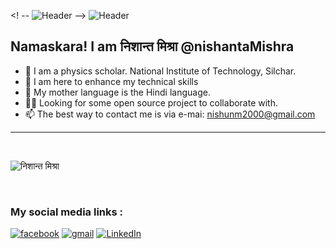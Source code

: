 <! -- ![Header](https://media.giphy.com/media/3o7btOfPKQb7mCLxBu/giphy-downsized.gif) -->
![Header](Ino_headerbild.jpg)


## Namaskara! I am निशान्त मिश्रा @nishantaMishra 

- 🔭 I am a physics scholar. National Institute of Technology, Silchar.
- 🌱 I am here to enhance my technical skills
- 👯 My mother language is the Hindi language.
- 🤝🏻 Looking for some open source project to collaborate with.
- 📫 The best way to contact me is via e-mai: nishunm2000@gmail.com

<hr/>
<br>
<p align="left"> <img src="https://komarev.com/ghpvc/?username=nishantaMishra&label=Profile%20Views&color=0e75b6&style=flat" alt="निशान्त मिश्रा" /> </p>
<br>

### My social media links :
[![facebook](https://img.shields.io/badge/Facebook-1877F2?style=for-the-badge&logo=facebook&logoColor=white)](https://www.facebook.com/profile.php?id=100046365577017)
[![gmail](https://img.shields.io/badge/-GMAIL-D14836?style=for-the-badge&logo=gmail&logoColor=white)](mailto:nishunm2000@gmail.com)
[![LinkedIn](https://img.shields.io/badge/-LINKEDIN-0077B5?style=for-the-badge&logo=linkedin&logoColor=white)](https://l.facebook.com/l.php?u=https%3A%2F%2Flinkedin.com%2Fin%2F%25E0%25A4%25A8%25E0%25A4%25BF%25E0%25A4%25B6%25E0%25A4%25BE%25E0%25A4%25A8%25E0%25A5%258D%25E0%25A4%25A4-%25E0%25A4%25AE%25E0%25A4%25BF%25E0%25A4%25B6%25E0%25A5%258D%25E0%25A4%25B0%25E0%25A4%25BE%3Ffbclid%3DIwAR1wH0_o6OweHpAGyBDjZhU9wWCLER40-yUssC6GtDjFmw8qMBleIY_XOzs&h=AT1jGZ0vhFGVzIIIX2nf799oYA4zJtQI8a3cqqsnkpKETud6M2QLj8iSptVLqO9ctm2xMxRY3-4VyJ5SOIYvi1EjXGZbvOcwiHwbi_6dLFpLMgX4SKekLvuixlf_)




<!---
nishantaMishra/nishantaMishra is a ✨ special ✨ repository because its `README.md` (this file) appears on your GitHub profile.
You can click the Preview link to take a look at your changes.
--->
